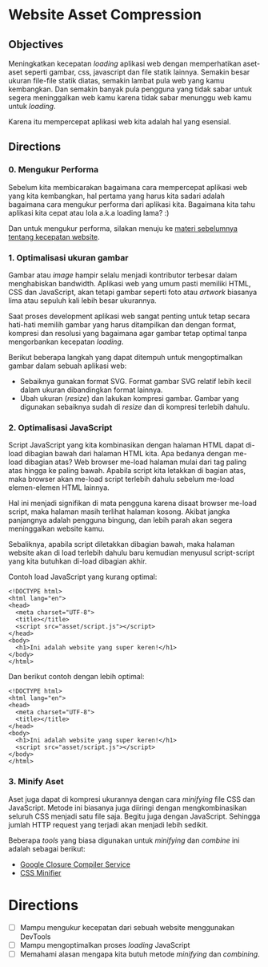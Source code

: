 # Website Asset Compression

## Objectives

Meningkatkan kecepatan *loading* aplikasi web dengan memperhatikan aset-aset seperti gambar, css, javascript dan file statik lainnya. Semakin besar ukuran file-file statik diatas, semakin lambat pula web yang kamu kembangkan. Dan semakin banyak pula pengguna yang tidak sabar untuk segera meninggalkan web kamu karena tidak sabar menunggu web kamu untuk *loading*.

Karena itu mempercepat aplikasi web kita adalah hal yang esensial.

## Directions

### 0. Mengukur Performa

Sebelum kita membicarakan bagaimana cara mempercepat aplikasi web yang kita
kembangkan, hal pertama yang harus kita sadari adalah bagaimana cara
mengukur performa dari aplikasi kita. Bagaimana kita tahu aplikasi kita
cepat atau lola a.k.a loading lama? :)

Dan untuk mengukur performa, silakan menuju ke [materi sebelumnya tentang
kecepatan website](./website-speed.md).

### 1. Optimalisasi ukuran gambar

Gambar atau *image* hampir selalu menjadi kontributor terbesar dalam menghabiskan bandwidth. Aplikasi web yang umum pasti memiliki HTML, CSS dan JavaScript, akan tetapi gambar seperti foto atau *artwork* biasanya lima atau sepuluh kali lebih besar ukurannya.

Saat proses development aplikasi web sangat penting untuk tetap secara hati-hati memilih gambar yang harus ditampilkan dan dengan format, kompresi dan resolusi yang bagaimana agar gambar tetap optimal tanpa mengorbankan kecepatan *loading*.

Berikut beberapa langkah yang dapat ditempuh untuk mengoptimalkan gambar
dalam sebuah aplikasi web:

* Sebaiknya gunakan format SVG. Format gambar SVG relatif lebih kecil dalam
  ukuran dibandingkan format lainnya.
* Ubah ukuran (*resize*) dan lakukan kompresi gambar. Gambar yang digunakan
  sebaiknya sudah di *resize* dan di kompresi terlebih dahulu.

### 2. Optimalisasi JavaScript

Script JavaScript yang kita kombinasikan dengan halaman HTML dapat di-load
dibagian bawah dari halaman HTML kita. Apa bedanya dengan me-load dibagian
atas? Web browser me-load halaman mulai dari tag paling atas hingga ke
paling bawah. Apabila script kita letakkan di bagian atas, maka browser akan
me-load script terlebih dahulu sebelum me-load elemen-elemen HTML lainnya.

Hal ini menjadi signifikan di mata pengguna karena disaat browser me-load
script, maka halaman masih terlihat halaman kosong. Akibat jangka panjangnya
adalah pengguna bingung, dan lebih parah akan segera meninggalkan website
kamu.

Sebaliknya, apabila script diletakkan dibagian bawah, maka halaman website
akan di load terlebih dahulu baru kemudian menyusul script-script yang kita
butuhkan di-load dibagian akhir.

Contoh load JavaScript yang kurang optimal:

```
<!DOCTYPE html>
<html lang="en">
<head>
  <meta charset="UTF-8">
  <title></title>
  <script src="asset/script.js"></script>
</head>
<body>
  <h1>Ini adalah website yang super keren!</h1>
</body>
</html>

```

Dan berikut contoh dengan lebih optimal:

```
<!DOCTYPE html>
<html lang="en">
<head>
  <meta charset="UTF-8">
  <title></title>
</head>
<body>
  <h1>Ini adalah website yang super keren!</h1>
  <script src="asset/script.js"></script>
</body>
</html>

```

### 3. Minify Aset

Aset juga dapat di kompresi ukurannya dengan cara *minifying* file CSS dan
JavaScript. Metode ini biasanya juga diiringi dengan mengkombinasikan
seluruh CSS menjadi satu file saja. Begitu juga dengan JavaScript. Sehingga
jumlah HTTP request yang terjadi akan menjadi lebih sedikit.

Beberapa *tools* yang biasa digunakan untuk *minifying* dan *combine* ini
adalah sebagai berikut:

* [Google Closure Compiler Service](http://closure-compiler.appspot.com/home)
* [CSS Minifier](http://cssminifier.com/)


# Directions

- [ ] Mampu mengukur kecepatan dari sebuah website menggunakan DevTools
- [ ] Mampu mengoptimalkan proses *loading* JavaScript
- [ ] Memahami alasan mengapa kita butuh metode *minifying* dan *combining*.
